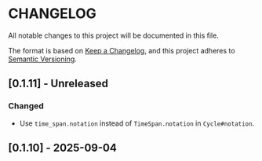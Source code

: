 # CHANGELOG

All notable changes to this project will be documented in this file.

The format is based on [Keep a Changelog](https://keepachangelog.com/en/1.1.0/),
and this project adheres to [Semantic Versioning](https://semver.org/spec/v2.0.0.html).

## [0.1.11] - Unreleased

### Changed

- Use `time_span.notation` instead of `TimeSpan.notation` in `Cycle#notation`.

## [0.1.10] - 2025-09-04
